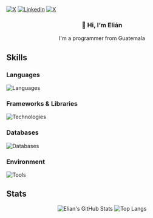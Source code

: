 [![X](https://img.shields.io/badge/X-%23000000.svg?logo=X&logoColor=white)](https://x.com/elian_santizo)
[![LinkedIn](https://custom-icon-badges.demolab.com/badge/LinkedIn-0A66C2?logo=linkedin-white&logoColor=fff)](https://www.linkedin.com/in/elian-barrios/)
[![X](https://img.shields.io/badge/Duolingo-58cc02?logo=duolingo&logoColor=ffffff)](https://www.duolingo.com/profile/Elian_Barrios?via=share_profile_qr)

<h3 align="center">👋 Hi, I’m Elián</h3>
<p align="center"> I'm a programmer from Guatemala</p>

## Skills
### Languages
![Languages](https://go-skill-icons.vercel.app/api/icons?i=cs,vb,html,css,js&perline=7)

### Frameworks & Libraries
![Technologies](https://go-skill-icons.vercel.app/api/icons?i=dotnet,bootstrap&perline=7)

### Databases
![Databases](https://go-skill-icons.vercel.app/api/icons?i=mysql,sqlserver&perline=7)

### Environment
![Tools](https://go-skill-icons.vercel.app/api/icons?i=windows,ubuntu,dbeaver,git,github,visualstudio,vscode&perline=7)

## Stats
<div align="center">
  
  ![Elian's GitHub Stats](https://github-readme-stats.vercel.app/api?username=Elian1723&count_private=true&hide_border=true&theme=react&rank_icon=github&show_icons=true)
  ![Top Langs](https://github-readme-stats-salesp07.vercel.app/api/top-langs/?username=Elian1723&langs_count=8&layout=compact&theme=react&hide_border=true)
  
</div>
